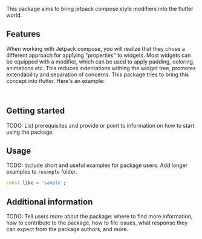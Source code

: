 <!--
This README describes the package. If you publish this package to pub.dev,
this README's contents appear on the landing page for your package.

For information about how to write a good package README, see the guide for
[writing package pages](https://dart.dev/tools/pub/writing-package-pages).

For general information about developing packages, see the Dart guide for
[creating packages](https://dart.dev/guides/libraries/create-packages)
and the Flutter guide for
[developing packages and plugins](https://flutter.dev/to/develop-packages).
-->

This package aims to bring jetpack compose style modifiers into the flutter world.

## Features

When working with Jetpack compose, you will realize that they chose a different approach for applying
"properties" to widgets.
Most widgets can be equipped with a modifier, which can be used to apply padding, coloring, animations etc.
This reduces indentations withing the widget tree, promotes extendability and separation of concerns.
This package tries to bring this concept into flutter.
Here's an example:
```dart
    
```

## Getting started

TODO: List prerequisites and provide or point to information on how to
start using the package.

## Usage

TODO: Include short and useful examples for package users. Add longer examples
to `/example` folder.

```dart
const like = 'sample';
```

## Additional information

TODO: Tell users more about the package: where to find more information, how to
contribute to the package, how to file issues, what response they can expect
from the package authors, and more.
